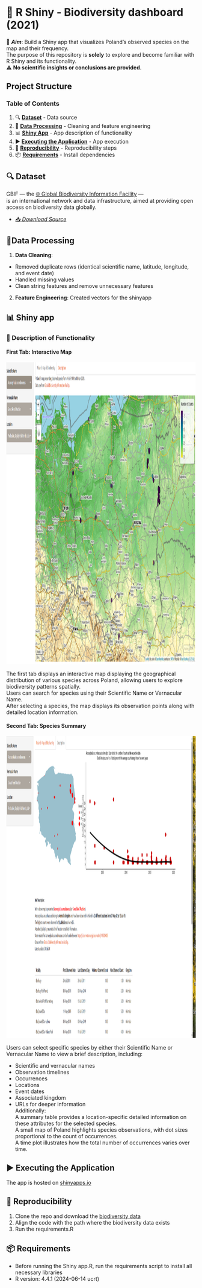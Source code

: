 # **🌿 R Shiny - Biodiversity dashboard (2021)** 

🎯 ***Aim***: Build a Shiny app that visualizes Poland’s observed species on the map and their frequency.  
The purpose of this repository is **solely** to explore and become familiar with R Shiny and its functionality.   
⚠️ **No scientific insights or conclusions are provided.**

## Project Structure

### Table of Contents
1. 🔍 **[ Dataset](#dataset)** - Data source
2. 🧹 **[ Data Processing](#data-processing)** - Cleaning and feature engineering
3. 📊 **[ Shiny App](#Shiny-app)** - App description of functionality
4. ▶️ **[ Executing the Application](#Executing-the-Application)** - App execution
5. 🔁 **[ Reproducibility](#Reproducibility)** - Reproducibility steps
6. 📦 **[ Requirements](#Requirements)** - Install dependencies

## 🔍 Dataset 
GBIF — the [🌐 Global Biodiversity Information Facility](https://www.gbif.org/dataset/search?q=) —  
is an international network and data infrastructure, aimed at providing open access on biodiversity data globally.
- [📥 *Download Source*](https://drive.google.com/file/d/1l1ymMg-K_xLriFv1b8MgddH851d6n2sU/view)

## 🧹Data Processing
1. **Data Cleaning**:  
- Removed duplicate rows (identical scientific name, latitude, longitude, and event date)
- Handled missing values
- Clean string features and remove unnecessary features  
2. **Feature Engineering**: Created vectors for the shinyapp
 
## 📊 Shiny app

### 🔧 Description of Functionality

#### First Tab: Interactive Map
<img src="images/example_tab1.PNG" alt="My Image" width="1200" height="800"/>  

The first tab displays an interactive map displaying the geographical distribution of various species across Poland,
allowing users to explore biodiversity patterns spatially.  
Users can search for species using their Scientific Name or Vernacular Name.  
After selecting a species, the map displays its observation points along with detailed location information.

#### Second Tab: Species Summary
<img src="images/example_tab2.PNG" alt="My Image" width="1200" height="800"/>  

Users can select specific species by either their Scientific Name or Vernacular Name to view a brief description, including:  
- Scientific and vernacular names
- Observation timelines
- Occurrences
- Locations
- Event dates
- Associated kingdom
- URLs for deeper information  
Additionally:  
A summary table provides a location-specific detailed information on these attributes for the selected species.  
A small map of Poland highlights species observations, with dot sizes proportional to the count of occurrences.  
A time plot illustrates how the total number of occurrences varies over time.

## ▶️ Executing the Application
The app is hosted on [shinyapps.io](https://cpapagiannopoulos.shinyapps.io/Poland_biodiversity/) 

## 🔁 Reproducibility
1) Clone the repo and download the [biodiversity data](https://drive.google.com/file/d/1l1ymMg-K_xLriFv1b8MgddH851d6n2sU/view)  
2) Align the code with the path where the biodiversity data exists  
3) Run the requirements.R

## 📦 Requirements
- Before running the Shiny app.R, run the requirements script to install all necessary libraries  
- R version: 4.4.1 (2024-06-14 ucrt)
